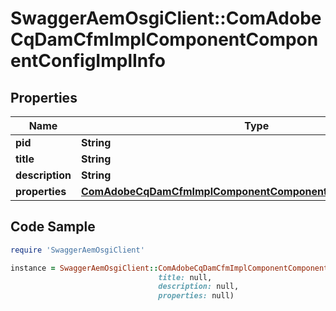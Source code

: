 # SwaggerAemOsgiClient::ComAdobeCqDamCfmImplComponentComponentConfigImplInfo

## Properties

Name | Type | Description | Notes
------------ | ------------- | ------------- | -------------
**pid** | **String** |  | [optional] 
**title** | **String** |  | [optional] 
**description** | **String** |  | [optional] 
**properties** | [**ComAdobeCqDamCfmImplComponentComponentConfigImplProperties**](ComAdobeCqDamCfmImplComponentComponentConfigImplProperties.md) |  | [optional] 

## Code Sample

```ruby
require 'SwaggerAemOsgiClient'

instance = SwaggerAemOsgiClient::ComAdobeCqDamCfmImplComponentComponentConfigImplInfo.new(pid: null,
                                 title: null,
                                 description: null,
                                 properties: null)
```


